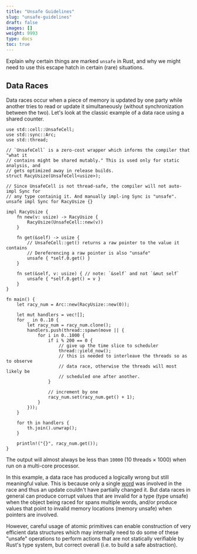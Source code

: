 ```yaml
---
title: "Unsafe Guidelines"
slug: "unsafe-guidelines"
draft: false
images: []
weight: 9993
type: docs
toc: true
---
```


Explain why certain things are marked `unsafe` in Rust, and why we might need to use this escape hatch in certain (rare) situations.

## Data Races
Data races occur when a piece of memory is updated by one party while another tries to read or update it simultaneously (without synchronization between the two). Let's look at the classic example of a data race using a shared counter.

    use std::cell::UnsafeCell;
    use std::sync::Arc;
    use std::thread;

    // `UnsafeCell` is a zero-cost wrapper which informs the compiler that "what it
    // contains might be shared mutably." This is used only for static analysis, and
    // gets optimized away in release builds.
    struct RacyUsize(UnsafeCell<usize>);

    // Since UnsafeCell is not thread-safe, the compiler will not auto-impl Sync for
    // any type containig it. And manually impl-ing Sync is "unsafe".
    unsafe impl Sync for RacyUsize {}

    impl RacyUsize {
        fn new(v: usize) -> RacyUsize {
            RacyUsize(UnsafeCell::new(v))
        }

        fn get(&self) -> usize {
            // UnsafeCell::get() returns a raw pointer to the value it contains
            // Dereferencing a raw pointer is also "unsafe"
            unsafe { *self.0.get() }
        }

        fn set(&self, v: usize) { // note: `&self` and not `&mut self`
            unsafe { *self.0.get() = v }
        }
    }

    fn main() {
        let racy_num = Arc::new(RacyUsize::new(0));

        let mut handlers = vec![];
        for _ in 0..10 {
            let racy_num = racy_num.clone();
            handlers.push(thread::spawn(move || {
                for i in 0..1000 {
                    if i % 200 == 0 {
                        // give up the time slice to scheduler
                        thread::yield_now();
                        // this is needed to interleave the threads so as to observe
                        // data race, otherwise the threads will most likely be
                        // scheduled one after another.
                    }

                    // increment by one
                    racy_num.set(racy_num.get() + 1);
                }
            }));
        }

        for th in handlers {
            th.join().unwrap();
        }

        println!("{}", racy_num.get());
    }

The output will almost always be less than `10000` (10 threads × 1000) when run on a multi-core processor.

In this example, a data race has produced a logically wrong but still meaningful value. This is because only a single [word][1] was involved in the race and thus an update couldn't have partially changed it. But data races in general can produce corrupt values that are invalid for a type (type unsafe) when the object being raced for spans multiple words, and/or produce values that point to invalid memory locations (memory unsafe) when pointers are involved.

However, careful usage of atomic primitives can enable construction of very efficient data structures which may internally need to do some of these "unsafe" operations to perform actions that are not statically verifiable by Rust's type system, but correct overall (i.e. to build a safe abstraction).


  [1]: https://en.wikipedia.org/wiki/Word_(computer_architecture)

